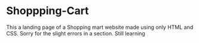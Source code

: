 # Shoppping-Cart
This a landing page of a Shopping mart website made using only HTML and CSS.
Sorry for the slight errors in a section. 
Still learning

